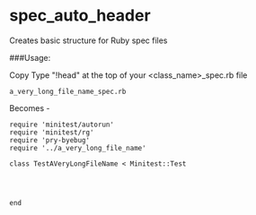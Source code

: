 # spec_auto_header
Creates basic structure for Ruby spec files

###Usage:

Copy 
Type "!head" at the top of your <class_name>_spec.rb file


`a_very_long_file_name_spec.rb`

Becomes -
```
require 'minitest/autorun'
require 'minitest/rg'
require 'pry-byebug'
require '../a_very_long_file_name'

class TestAVeryLongFileName < Minitest::Test
	



end
```


